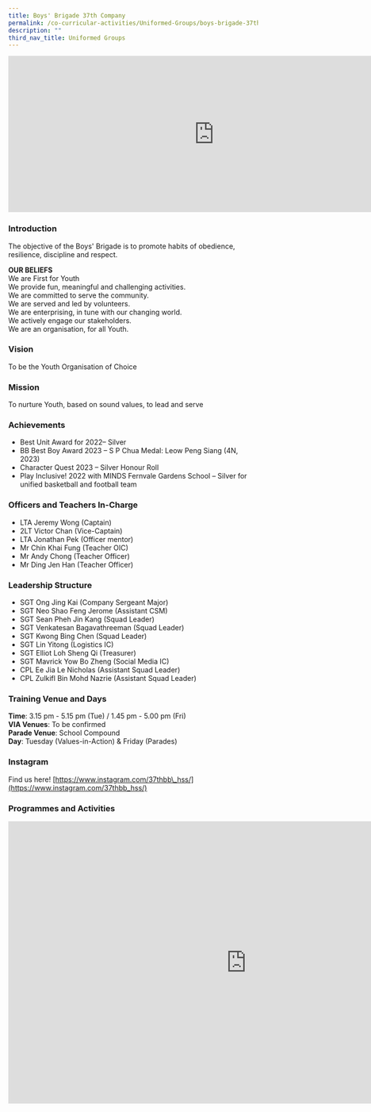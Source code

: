 ```yaml
---
title: Boys' Brigade 37th Company
permalink: /co-curricular-activities/Uniformed-Groups/boys-brigade-37th-company/
description: ""
third_nav_title: Uniformed Groups
---
```

<center><iframe allowfullscreen="" allow="accelerometer; autoplay; clipboard-write; encrypted-media; gyroscope; picture-in-picture" frameborder="0" title="2022 Boys' Brigade Open House" src="https://www.youtube.com/embed/rLZpVbO6qY8" height="315" width="830"></iframe></center>



### Introduction

The objective of the Boys' Brigade is to promote habits of obedience, resilience, discipline and respect.&nbsp;

  
**OUR BELIEFS**&nbsp;  
We are First for Youth  
We provide fun, meaningful and challenging activities.  
We are committed to serve the community.  
We are served and led by volunteers.  
We are enterprising, in tune with our changing world.  
We actively engage our stakeholders.  
We are an organisation, for all Youth.  

### Vision
To be the Youth Organisation of Choice

### Mission

To nurture Youth, based on sound values, to lead and serve

### Achievements

* Best Unit Award for 2022– Silver
* BB Best Boy Award 2023 – S P Chua Medal: Leow Peng Siang (4N, 2023)
* Character Quest 2023 – Silver Honour Roll
* Play Inclusive! 2022 with MINDS Fernvale Gardens School – Silver for unified basketball and football team


  

### Officers and Teachers In-Charge

*   LTA Jeremy Wong (Captain)
*   2LT Victor Chan (Vice-Captain)
*   LTA Jonathan Pek (Officer mentor)
*   Mr Chin Khai Fung (Teacher OIC)
*   Mr Andy Chong (Teacher Officer)
*   Mr Ding Jen Han (Teacher Officer)

### Leadership Structure

* SGT Ong Jing Kai (Company Sergeant Major)
* SGT Neo Shao Feng Jerome (Assistant CSM)
* SGT Sean Pheh Jin Kang (Squad Leader)
* SGT Venkatesan Bagavathreeman (Squad Leader)
* SGT Kwong Bing Chen (Squad Leader)
* SGT Lin Yitong (Logistics IC)
* SGT Elliot Loh Sheng Qi (Treasurer)
* SGT Mavrick Yow Bo Zheng (Social Media IC)
* CPL Ee Jia Le Nicholas (Assistant Squad Leader)
* CPL Zulkifl Bin Mohd Nazrie (Assistant Squad Leader)


### Training Venue and Days

**Time**: 3.15 pm - 5.15 pm (Tue) / 1.45 pm - 5.00 pm (Fri)  
**VIA Venues**: To be confirmed&nbsp;  
**Parade Venue**: School Compound&nbsp;  
**Day**: Tuesday (Values-in-Action) &amp; Friday (Parades)

### Instagram

Find us here!&nbsp;[https://www.instagram.com/37thbb\_hss/](https://www.instagram.com/37thbb_hss/)

### Programmes and Activities

<iframe src="https://docs.google.com/presentation/d/e/2PACX-1vSUX6o2uyr-lF7j_QF4Z1PX5qFJNMODB3phKF0M-ZVpmnkGdvoRPAKdJc-FFMwv-7ODJ_T_8qXKsEhT/embed?start=true&amp;loop=true&amp;delayms=3000" frameborder="0" width="960" height="569" allowfullscreen="true"></iframe>
